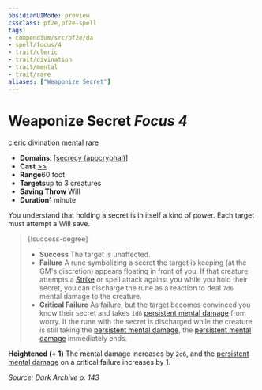 ```yaml
---
obsidianUIMode: preview
cssclass: pf2e,pf2e-spell
tags:
- compendium/src/pf2e/da
- spell/focus/4
- trait/cleric
- trait/divination
- trait/mental
- trait/rare
aliases: ["Weaponize Secret"]
---
```

# Weaponize Secret *Focus 4*   
[cleric](/rules/traits/cleric.md)  [divination](/rules/traits/divination.md)  [mental](/rules/traits/mental.md)  [rare](/rules/traits/rare.md)  

- **Domains**: [[secrecy (apocryphal)](/compendium/setting/domains.md#Secrecy%20(apocryphal))]
- **Cast** [>>](/rules/core-rulebook/chapter-9-playing-the-game.md#Actions "Two-Action") 
- **Range**60 foot
- **Targets**up to 3 creatures
- **Saving Throw** Will
- **Duration**1 minute

You understand that holding a secret is in itself a kind of power. Each target must attempt a Will save.

> [!success-degree] 
> - **Success** The target is unaffected.
> - **Failure** A rune symbolizing a secret the target is keeping (at the GM's discretion) appears floating in front of you. If that creature attempts a [Strike](/rules/actions/strike.md) or spell attack against you while you hold their secret, you can discharge the rune as a reaction to deal `7d6` mental damage to the creature.
> - **Critical Failure** As failure, but the target becomes convinced you know their secret and takes `1d6` [persistent mental damage](/rules/conditions.md#Persistent%20Damage) from worry. If the rune with the secret is discharged while the creature is still taking the [persistent mental damage](/rules/conditions.md#Persistent%20Damage), the [persistent mental damage](/rules/conditions.md#Persistent%20Damage) immediately ends.

**Heightened (+ 1)** The mental damage increases by `2d6`, and the [persistent mental damage](/rules/conditions.md#Persistent%20Damage) on a critical failure increases by 1.

*Source: Dark Archive p. 143*